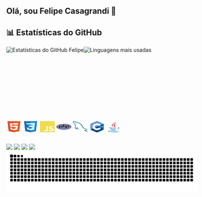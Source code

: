 ## Olá, sou Felipe Casagrandi 👋

## 📊 Estatísticas do GitHub

<div style="display: flex; flex-direction: row;">
  <img align="center" height="180em" src="https://github-readme-stats.vercel.app/api?username=fecasagrandi&show_icons=true&theme=onedark" alt="Estatísticas do GitHub Felipe" />
  <img align="center" height="180em" src="https://github-readme-stats.vercel.app/api/top-langs/?username=fecasagrandi&layout=compact&theme=onedark&card_width=300" alt="Linguagens mais usadas" />
</div>

<div style="display: inline_block"><br>
  <img align="center" alt="Felipe-HTML" height="30" width="40" src="https://raw.githubusercontent.com/devicons/devicon/master/icons/html5/html5-original.svg">
  <img align="center" alt="Felipe-CSS" height="30" width="40" src="https://raw.githubusercontent.com/devicons/devicon/master/icons/css3/css3-original.svg">
  <img align="center" alt="Felipe-Javascript" height="30" width="40" src="https://raw.githubusercontent.com/devicons/devicon/master/icons/javascript/javascript-plain.svg">
  <img align="center" alt="Felipe-PHP" height="30" width="40" src="https://raw.githubusercontent.com/devicons/devicon/master/icons/php/php-original.svg">
  <img align="center" alt="Felipe-MySQL" height="30" width="40" src="https://raw.githubusercontent.com/devicons/devicon/master/icons/mysql/mysql-original.svg">
  <img align="center" alt="Felipe-Cplusplus" height="30" width="40" src="https://raw.githubusercontent.com/devicons/devicon/master/icons/cplusplus/cplusplus-original.svg">
  <img align="center" alt="Felipe-Java" height="30" width="40" src="https://raw.githubusercontent.com/devicons/devicon/master/icons/java/java-original.svg">
</div>
  
  ##
 
<div> 
  <a href="https://www.instagram.com/felipecasagrandi/" target="_blank"><img src="https://img.shields.io/badge/-Instagram-%23E4405F?style=for-the-badge&logo=instagram&logoColor=white" target="_blank"></a>
  <a href="https://discord.com/users/snowcasagrandi" target="_blank"><img src="https://img.shields.io/badge/Discord-7289DA?style=for-the-badge&logo=discord&logoColor=white" target="_blank"></a> 
  <a href="mailto:fcasagrandi38@gmail.com"><img src="https://img.shields.io/badge/-Gmail-%23333?style=for-the-badge&logo=gmail&logoColor=white" target="_blank"></a>
  <a href="https://www.linkedin.com/in/felipe-casagrandi-88a7012a7/" target="_blank"><img src="https://img.shields.io/badge/-LinkedIn-%230077B5?style=for-the-badge&logo=linkedin&logoColor=white" target="_blank"></a> 
</div>

<picture>
  <source media="(prefers-color-scheme: dark)" srcset="https://raw.githubusercontent.com/fecasagrandi/fecasagrandi/output/github-contribution-grid-snake-dark.svg">
  <source media="(prefers-color-scheme: light)" srcset="https://raw.githubusercontent.com/fecasagrandi/fecasagrandi/output/github-contribution-grid-snake.svg">
  <img alt="github contribution grid snake animation" src="https://raw.githubusercontent.com/fecasagrandi/fecasagrandi/output/github-contribution-grid-snake.svg">
</picture>


